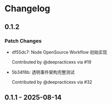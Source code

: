 # Changelog

## 0.1.2

### Patch Changes

- df55dc7: Node OpenSource Workflow 初始实现

  Contributed by @deepracticexs via #19

- 5b34f8b: 透明事件架构完整测试

  Contributed by @deepracticexs via #32

## 0.1.1 - 2025-08-14
